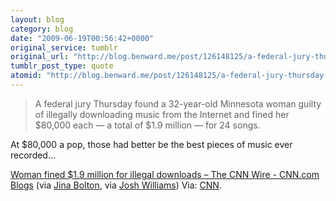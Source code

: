 ```yaml
---
layout: blog
category: blog
date: "2009-06-19T00:56:42+0000"
original_service: tumblr
original_url: "http://blog.benward.me/post/126148125/a-federal-jury-thursday-found-a-32-year-old"
tumblr_post_type: quote
atomid: "http://blog.benward.me/post/126148125/a-federal-jury-thursday-found-a-32-year-old"
---
```

> A federal jury Thursday found a 32-year-old Minnesota woman guilty of illegally downloading music from the Internet and fined her $80,000 each — a total of $1.9 million — for 24 songs.

At $80,000 a pop, those had better be the best pieces of music ever recorded…

<a href="http://cnnwire.blogs.cnn.com/2009/06/18/woman-fined-1-9-million-for-illegal-downloads/">Woman fined $1.9 million for illegal downloads  – The CNN Wire - CNN.com Blogs</a> (via [Jina Bolton](http://twitter.com/jina/status/2230919176), via [Josh Williams](http://twitter.com/jw/status/2230803473))
Via: [CNN](http://cnnwire.blogs.cnn.com/2009/06/18/woman-fined-1-9-million-for-illegal-downloads/).